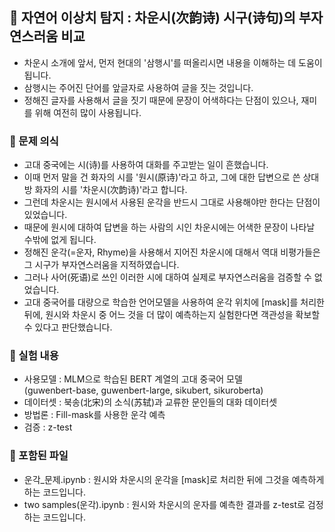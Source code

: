 ## 🧩 자연어 이상치 탐지 : 차운시(次韵诗) 시구(诗句)의 부자연스러움 비교
- 차운시 소개에 앞서, 먼저 현대의 '삼행시'를 떠올리시면 내용을 이해하는 데 도움이 됩니다.
- 삼행시는 주어진 단어를 앞글자로 사용하여 글을 짓는 것입니다.
- 정해진 글자를 사용해서 글을 짓기 때문에 문장이 어색하다는 단점이 있으나, 재미를 위해 여전히 많이 사용됩니다.
### 🧩 문제 의식 
- 고대 중국에는 시(诗)를 사용하여 대화를 주고받는 일이 흔했습니다.
- 이때 먼저 말을 건 화자의 시를 '원시(原诗)'라고 하고, 그에 대한 답변으로 쓴 상대방 화자의 시를 '차운시(次韵诗)'라고 합니다.
- 그런데 차운시는 원시에서 사용된 운각을 반드시 그대로 사용해야만 한다는 단점이 있었습니다.
- 때문에 원시에 대하여 답변을 하는 사람의 시인 차운시에는 어색한 문장이 나타날 수밖에 없게 됩니다.
- 정해진 운각(=운자, Rhyme)을 사용해서 지어진 차운시에 대해서 역대 비평가들은 그 시구가 부자연스러움을 지적하였습니다.
- 그러나 사어(死语)로 쓰인 이러한 시에 대하여 실제로 부자연스러움을 검증할 수 없었습니다.
- 고대 중국어를 대량으로 학습한 언어모델을 사용하여 운각 위치에 [mask]를 처리한 뒤에, 원시와 차운시 중 어느 것을 더 많이 예측하는지
실험한다면 객관성을 확보할 수 있다고 판단했습니다.
### 🧩 실험 내용  
-  사용모델 : MLM으로 학습된 BERT 계열의 고대 중국어 모델  
(guwenbert-base, guwenbert-large, sikubert, sikuroberta)
- 데이터셋 : 북송(北宋)의 소식(苏轼)과 교류한 문인들의 대화 데이터셋
- 방법론 : Fill-mask를 사용한 운각 예측
- 검증 : z-test
### 🧩 포함된 파일
- 운각_문제.ipynb : 원시와 차운시의 운각을 [mask]로 처리한 뒤에 그것을 예측하게 하는 코드입니다.
- two samples(운각).ipynb : 원시와 차운시의 운자를 예측한 결과를 z-test로 검정하는 코드입니다.
